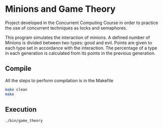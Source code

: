 # Minions and Game Theory

Project developed in the Concurrent Computing Course in order to practice the use of concurrent techniques as locks and semaphores.

This program simulates the interaction of minions. A defined number of Minions is divided between two types: good and evil. Points are given to each type set in accordance with the interaction. The percentage of a type in each generation is calculated from its points in the previous generation.

## Compile
All the steps to perform compilation is in the Makefile

```bash
make clean
make
```

## Execution

```bash
./bin/game_theory
```
